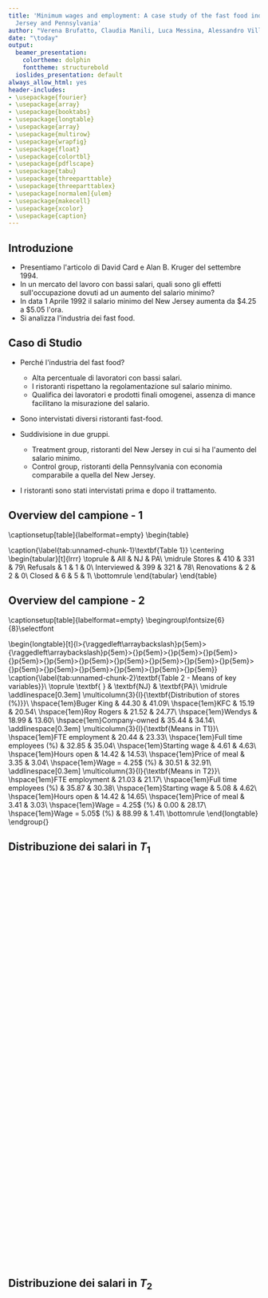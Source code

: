```yaml
---
title: 'Minimum wages and employment: A case study of the fast food industry in New
  Jersey and Pennsylvania'
author: "Verena Brufatto, Claudia Manili, Luca Messina, Alessandro Villa"
date: "\today"
output:
  beamer_presentation:
    colortheme: dolphin
    fonttheme: structurebold
  ioslides_presentation: default
always_allow_html: yes
header-includes:
- \usepackage{fourier}
- \usepackage{array}
- \usepackage{booktabs}
- \usepackage{longtable}
- \usepackage{array}
- \usepackage{multirow}
- \usepackage{wrapfig}
- \usepackage{float}
- \usepackage{colortbl}
- \usepackage{pdflscape}
- \usepackage{tabu}
- \usepackage{threeparttable}
- \usepackage{threeparttablex}
- \usepackage[normalem]{ulem}
- \usepackage{makecell}
- \usepackage{xcolor}
- \usepackage{caption}
---
```





## Introduzione

- Presentiamo l'articolo di David Card e Alan B. Kruger del settembre 1994.
- In un mercato del lavoro con bassi salari, quali sono gli effetti sull'occupazione dovuti ad un aumento del salario minimo?
- In data 1 Aprile 1992 il salario minimo del New Jersey aumenta da \$4.25 a \$5.05 l'ora.
- Si analizza l'industria dei fast food.


## Caso di Studio

- Perché l'industria del fast food?
    - Alta percentuale di lavoratori con bassi salari.
    - I ristoranti rispettano la regolamentazione sul salario minimo.
    - Qualifica dei lavoratori e prodotti finali omogenei, assenza di mance facilitano la misurazione del salario.
    
- Sono intervistati diversi ristoranti fast-food.
- Suddivisione in due gruppi.
    - Treatment group, ristoranti del New Jersey in cui si ha l'aumento del salario minimo.
    - Control group, ristoranti della Pennsylvania con economia comparabile a quella del New Jersey.

- I ristoranti sono stati intervistati prima e dopo il trattamento.


## Overview del campione - 1

\captionsetup[table]{labelformat=empty}
\begin{table}

\caption{\label{tab:unnamed-chunk-1}\textbf{Table 1}}
\centering
\begin{tabular}[t]{lrrr}
\toprule
  & All & NJ & PA\\
\midrule
Stores & 410 & 331 & 79\\
Refusals & 1 & 1 & 0\\
Interviewed & 399 & 321 & 78\\
Renovations & 2 & 2 & 0\\
Closed & 6 & 5 & 1\\
\bottomrule
\end{tabular}
\end{table}


## Overview del campione - 2

\captionsetup[table]{labelformat=empty}
\begingroup\fontsize{6}{8}\selectfont

\begin{longtable}[t]{l>{\raggedleft\arraybackslash}p{5em}>{\raggedleft\arraybackslash}p{5em}>{}p{5em}>{}p{5em}>{}p{5em}>{}p{5em}>{}p{5em}>{}p{5em}>{}p{5em}>{}p{5em}>{}p{5em}>{}p{5em}>{}p{5em}>{}p{5em}>{}p{5em}>{}p{5em}>{}p{5em}>{}p{5em}}
\caption{\label{tab:unnamed-chunk-2}\textbf{Table 2 - Means of key variables}}\\
\toprule
\textbf{ } & \textbf{NJ} & \textbf{PA}\\
\midrule
\addlinespace[0.3em]
\multicolumn{3}{l}{\textbf{Distribution of stores (\%)}}\\
\hspace{1em}Buger King & 44.30 & 41.09\\
\hspace{1em}KFC & 15.19 & 20.54\\
\hspace{1em}Roy Rogers & 21.52 & 24.77\\
\hspace{1em}Wendys & 18.99 & 13.60\\
\hspace{1em}Company-owned & 35.44 & 34.14\\
\addlinespace[0.3em]
\multicolumn{3}{l}{\textbf{Means in T1}}\\
\hspace{1em}FTE employment & 20.44 & 23.33\\
\hspace{1em}Full time employees (\%) & 32.85 & 35.04\\
\hspace{1em}Starting wage & 4.61 & 4.63\\
\hspace{1em}Hours open & 14.42 & 14.53\\
\hspace{1em}Price of meal & 3.35 & 3.04\\
\hspace{1em}Wage = 4.25\$ (\%) & 30.51 & 32.91\\
\addlinespace[0.3em]
\multicolumn{3}{l}{\textbf{Means in T2}}\\
\hspace{1em}FTE employment & 21.03 & 21.17\\
\hspace{1em}Full time employees (\%) & 35.87 & 30.38\\
\hspace{1em}Starting wage & 5.08 & 4.62\\
\hspace{1em}Hours open & 14.42 & 14.65\\
\hspace{1em}Price of meal & 3.41 & 3.03\\
\hspace{1em}Wage = 4.25\$ (\%) & 0.00 & 28.17\\
\hspace{1em}Wage = 5.05\$ (\%) & 88.99 & 1.41\\
\bottomrule
\end{longtable}
\endgroup{}



## Distribuzione dei salari in $T_1$

<!--html_preserve--><div id="htmlwidget-c59279f9c407cd36a22b" style="width:800px;height:800px;" class="plotly html-widget"></div>
<script type="application/json" data-for="htmlwidget-c59279f9c407cd36a22b">{"x":{"visdat":{"470050ce782d":["function () ","plotlyVisDat"]},"cur_data":"470050ce782d","attrs":{"470050ce782d":{"alpha":0.6,"alpha_stroke":1,"sizes":[10,100],"spans":[1,20],"x":[null,null,null,null,null,null,null,null,null,null,null,null,null,null,null,null,null,5,5.11999988555908,5.55999994277954,5,5,5.25,5,5.5,5,5,5,5,5,5.5,5,5,5,5,5,5.25,5.5,5.5,5.36999988555908,5.05000019073486,5,5.11999988555908,5.25,5,5.11999988555908,5,5,5,5,5,5,5,5.61999988555908,5,5,5,5,5.09999990463257,5,5.25,5.5,5,5,5,5.05000019073486,5.5,5,5.30000019073486,5,5,5,5,5.25,5.15000009536743,5.42000007629395,5,5,5.05999994277954,5.05000019073486,5,5,5,5.25,5,5,5.05000019073486,5,5.75,5,4.5,4.75,4.25,4.75,4.5,4.80000019073486,4.36999988555908,4.25,4.25,4.36999988555908,4.5,4.59999990463257,4.5,4.36999988555908,4.25,4.25,4.44999980926514,4.34999990463257,4.5,4.75,4.5,4.5,4.5,4.94999980926514,4.5,4.25,4.25,4.5,4.80000019073486,4.25,4.5,4.25,4.25,4.5,4.75,4.25,4.25,4.25,4.5,4.25,4.5,4.25,4.5,4.25,4.25,4.25,4.25,4.25,4.25,4.25,4.25,4.75,4.75,4.40000009536743,4.61999988555908,4.25,4.25,4.25,4.25,4.25,4.75,4.75,4.25,4.25,4.75,4.5,4.25,4.25,4.5,4.5,4.5,4.75,4.61999988555908,4.25,4.25,4.5,4.75,4.25,4.80000019073486,4.5,4.67000007629395,4.86999988555908,4.5,4.5,4.75,4.75,4.25,4.25,4.75,4.84999990463257,4.75,4.61999988555908,4.25,4.25,4.5,4.5,4.61999988555908,4.5,4.75,4.75,4.86999988555908,4.5,4.25,4.25,4.34999990463257,4.25,4.5,4.25,4.25,4.25,4.75,4.61999988555908,4.25,4.5,4.5,4.5,4.55000019073486,4.61999988555908,4.5,4.25,4.25,4.34999990463257,4.25,4.25,4.59999990463257,4.25,4.75,4.75,4.25,4.5,4.5,4.25,4.75,4.65000009536743,4.25,4.25,4.75,4.25,4.5,4.25,4.5,4.75,4.36999988555908,4.5,4.86999988555908,4.25,4.25,4.25,4.25,4.25,4.25,4.25,4.44999980926514,4.61999988555908,4.25,4.25,4.25,4.25,4.5,4.75,4.75,4.5,4.75,4.25,4.75,4.55000019073486,4.80000019073486,4.75,4.25,4.34999990463257,4.5,4.3899998664856,4.25,4.25,4.25,4.5,4.61999988555908,4.61999988555908,4.25,4.75,4.61999988555908,4.75,4.5,4.25,4.5,4.86999988555908,4.25,4.25,4.61999988555908,4.75,4.25,4.25,4.75,4.25,4.75,4.36999988555908,4.86999988555908,4.25,4.25,4.25,4.25,4.25,4.25,4.5,4.25,4.34999990463257,4.84999990463257,4.5,4.25,4.61999988555908,4.5,4.5,4.65000009536743,4.25,4.25,4.25,4.61999988555908,4.86999988555908,4.25,4.75,4.86999988555908,4.5,4.25,4.75,4.32000017166138,4.25,4.5,4.5,4.25,4.25,4.25,4.25,4.25,4.25,4.61999988555908,4.75,4.94999980926514,4.75,4.25,4.75,4.61999988555908],"type":"histogram","xbins":{"start":4.2,"end":5.6,"size":0.1},"histnorm":"percent","name":"Wage Before (New Jersey)","inherit":true},"470050ce782d.1":{"alpha":0.6,"alpha_stroke":1,"sizes":[10,100],"spans":[1,20],"x":[null,null,null,5,5.5,5,5,5,5.25,5,5,5,5,5.5,5,5.25,5,5,5,5,5,5,5,5,5,5,5,4.25,4.25,4.25,4.25,4.5,4.25,4.5,4.25,4.5,4.25,4.67000007629395,4.75,4.25,4.25,4.75,4.25,4.5,4.25,4.25,4.25,4.25,4.25,4.25,4.25,4.25,4.5,4.75,4.86999988555908,4.75,4.5,4.25,4.75,4.25,4.25,4.75,4.5,4.25,4.25,4.5,4.5,4.5,4.5,4.5,4.75,4.25,4.75,4.25,4.75,4.5,4.75,4.25,4.34999990463257],"type":"histogram","xbins":{"start":4.2,"end":5.6,"size":0.1},"histnorm":"percent","name":"Wage Before (Pennsylvania)","inherit":true}},"layout":{"width":800,"height":800,"margin":{"b":100,"l":80,"t":80,"r":80,"pad":0,"autoexpand":true},"barmode":"group","title":"February 1992","xaxis":{"domain":[0,1],"automargin":true,"tickvals":[4.25,4.35,4.45,4.55,4.65,4.75,4.85,4.95,5.05,5.15,5.25,5.35,5.45,5.55],"title":"Wage in $ per hour"},"yaxis":{"domain":[0,1],"automargin":true,"range":[0,50]},"hovermode":"closest","showlegend":true},"source":"A","config":{"showSendToCloud":false},"data":[{"x":[5,5.11999988555908,5.55999994277954,5,5,5.25,5,5.5,5,5,5,5,5,5.5,5,5,5,5,5,5.25,5.5,5.5,5.36999988555908,5.05000019073486,5,5.11999988555908,5.25,5,5.11999988555908,5,5,5,5,5,5,5,5.61999988555908,5,5,5,5,5.09999990463257,5,5.25,5.5,5,5,5,5.05000019073486,5.5,5,5.30000019073486,5,5,5,5,5.25,5.15000009536743,5.42000007629395,5,5,5.05999994277954,5.05000019073486,5,5,5,5.25,5,5,5.05000019073486,5,5.75,5,4.5,4.75,4.25,4.75,4.5,4.80000019073486,4.36999988555908,4.25,4.25,4.36999988555908,4.5,4.59999990463257,4.5,4.36999988555908,4.25,4.25,4.44999980926514,4.34999990463257,4.5,4.75,4.5,4.5,4.5,4.94999980926514,4.5,4.25,4.25,4.5,4.80000019073486,4.25,4.5,4.25,4.25,4.5,4.75,4.25,4.25,4.25,4.5,4.25,4.5,4.25,4.5,4.25,4.25,4.25,4.25,4.25,4.25,4.25,4.25,4.75,4.75,4.40000009536743,4.61999988555908,4.25,4.25,4.25,4.25,4.25,4.75,4.75,4.25,4.25,4.75,4.5,4.25,4.25,4.5,4.5,4.5,4.75,4.61999988555908,4.25,4.25,4.5,4.75,4.25,4.80000019073486,4.5,4.67000007629395,4.86999988555908,4.5,4.5,4.75,4.75,4.25,4.25,4.75,4.84999990463257,4.75,4.61999988555908,4.25,4.25,4.5,4.5,4.61999988555908,4.5,4.75,4.75,4.86999988555908,4.5,4.25,4.25,4.34999990463257,4.25,4.5,4.25,4.25,4.25,4.75,4.61999988555908,4.25,4.5,4.5,4.5,4.55000019073486,4.61999988555908,4.5,4.25,4.25,4.34999990463257,4.25,4.25,4.59999990463257,4.25,4.75,4.75,4.25,4.5,4.5,4.25,4.75,4.65000009536743,4.25,4.25,4.75,4.25,4.5,4.25,4.5,4.75,4.36999988555908,4.5,4.86999988555908,4.25,4.25,4.25,4.25,4.25,4.25,4.25,4.44999980926514,4.61999988555908,4.25,4.25,4.25,4.25,4.5,4.75,4.75,4.5,4.75,4.25,4.75,4.55000019073486,4.80000019073486,4.75,4.25,4.34999990463257,4.5,4.3899998664856,4.25,4.25,4.25,4.5,4.61999988555908,4.61999988555908,4.25,4.75,4.61999988555908,4.75,4.5,4.25,4.5,4.86999988555908,4.25,4.25,4.61999988555908,4.75,4.25,4.25,4.75,4.25,4.75,4.36999988555908,4.86999988555908,4.25,4.25,4.25,4.25,4.25,4.25,4.5,4.25,4.34999990463257,4.84999990463257,4.5,4.25,4.61999988555908,4.5,4.5,4.65000009536743,4.25,4.25,4.25,4.61999988555908,4.86999988555908,4.25,4.75,4.86999988555908,4.5,4.25,4.75,4.32000017166138,4.25,4.5,4.5,4.25,4.25,4.25,4.25,4.25,4.25,4.61999988555908,4.75,4.94999980926514,4.75,4.25,4.75,4.61999988555908],"type":"histogram","xbins":{"start":4.2,"end":5.6,"size":0.1},"histnorm":"percent","name":"Wage Before (New Jersey)","marker":{"color":"rgba(31,119,180,0.6)","line":{"color":"rgba(31,119,180,1)"}},"error_y":{"color":"rgba(31,119,180,0.6)"},"error_x":{"color":"rgba(31,119,180,0.6)"},"xaxis":"x","yaxis":"y","frame":null},{"x":[5,5.5,5,5,5,5.25,5,5,5,5,5.5,5,5.25,5,5,5,5,5,5,5,5,5,5,5,4.25,4.25,4.25,4.25,4.5,4.25,4.5,4.25,4.5,4.25,4.67000007629395,4.75,4.25,4.25,4.75,4.25,4.5,4.25,4.25,4.25,4.25,4.25,4.25,4.25,4.25,4.5,4.75,4.86999988555908,4.75,4.5,4.25,4.75,4.25,4.25,4.75,4.5,4.25,4.25,4.5,4.5,4.5,4.5,4.5,4.75,4.25,4.75,4.25,4.75,4.5,4.75,4.25,4.34999990463257],"type":"histogram","xbins":{"start":4.2,"end":5.6,"size":0.1},"histnorm":"percent","name":"Wage Before (Pennsylvania)","marker":{"color":"rgba(255,127,14,0.6)","line":{"color":"rgba(255,127,14,1)"}},"error_y":{"color":"rgba(255,127,14,0.6)"},"error_x":{"color":"rgba(255,127,14,0.6)"},"xaxis":"x","yaxis":"y","frame":null}],"highlight":{"on":"plotly_click","persistent":false,"dynamic":false,"selectize":false,"opacityDim":0.2,"selected":{"opacity":1},"debounce":0},"shinyEvents":["plotly_hover","plotly_click","plotly_selected","plotly_relayout","plotly_brushed","plotly_brushing","plotly_clickannotation","plotly_doubleclick","plotly_deselect","plotly_afterplot","plotly_sunburstclick"],"base_url":"https://plot.ly"},"evals":[],"jsHooks":[]}</script><!--/html_preserve-->


## Distribuzione dei salari in $T_2$

<!--html_preserve--><div id="htmlwidget-a5853853dc1da4ffe424" style="width:800px;height:800px;" class="plotly html-widget"></div>
<script type="application/json" data-for="htmlwidget-a5853853dc1da4ffe424">{"x":{"visdat":{"47005415139f":["function () ","plotlyVisDat"]},"cur_data":"47005415139f","attrs":{"47005415139f":{"alpha":0.6,"alpha_stroke":1,"sizes":[10,100],"spans":[1,20],"x":[5.05000019073486,5.05000019073486,5.05000019073486,5.05000019073486,5.05000019073486,5.05000019073486,5.05000019073486,5.05000019073486,5.05000019073486,5.25,null,5.05000019073486,5.05000019073486,5.05000019073486,5.05000019073486,5.05000019073486,5.05000019073486,5.05000019073486,5.05000019073486,5.05000019073486,5.05000019073486,5.05000019073486,5.05000019073486,5.05000019073486,5.05000019073486,5.05000019073486,5.05000019073486,5.05000019073486,5.05000019073486,5.05000019073486,5.05000019073486,5.5,5.05000019073486,5.05000019073486,5.05000019073486,5.05000019073486,5.05000019073486,5.05000019073486,5.5,null,5.05000019073486,5.28000020980835,5.25,5.05000019073486,null,5.05000019073486,5.5,5.05000019073486,5.05000019073486,5.05000019073486,5.05000019073486,5.05000019073486,5.05000019073486,5.05000019073486,5.05000019073486,5.05000019073486,5.05000019073486,5.05000019073486,5.05000019073486,5.05000019073486,5.05000019073486,5.05000019073486,5.05000019073486,5.05000019073486,5.05000019073486,5.25,5.05000019073486,5.05000019073486,5.05000019073486,5.05000019073486,5.05000019073486,5.05000019073486,5.05000019073486,5.05000019073486,5.05000019073486,5.67000007629395,5.05000019073486,5.05000019073486,5.05000019073486,5.05000019073486,5.25,5.25,5.05000019073486,5.5,5.05000019073486,5.05000019073486,5.05000019073486,5.5,5.5,5.05000019073486,5.05000019073486,5.25,5.05000019073486,5.05000019073486,5.15000009536743,5.05000019073486,5.05000019073486,5.05000019073486,5.05000019073486,5.05000019073486,5,5.05000019073486,5.05000019073486,5.05000019073486,5.05000019073486,5.05000019073486,5.05000019073486,5.05000019073486,5.05000019073486,5.05000019073486,null,5.05000019073486,5.05000019073486,5.05000019073486,5.05000019073486,5.05000019073486,5.05000019073486,5.05000019073486,5.05000019073486,5.05000019073486,5.05000019073486,5.05000019073486,5.05000019073486,5.05000019073486,5.05000019073486,5.05000019073486,5.05000019073486,5.05000019073486,5.05000019073486,5.05000019073486,5.05000019073486,5.05000019073486,5.05000019073486,5.05000019073486,5.05000019073486,5.05000019073486,5.05000019073486,5.05000019073486,5.05000019073486,5.05000019073486,5.05000019073486,5.05000019073486,5.05000019073486,5.05000019073486,5.05000019073486,5.05000019073486,5.05000019073486,5.05000019073486,5.05000019073486,5.05000019073486,5.25,5.05000019073486,5.05000019073486,5.05000019073486,5.05000019073486,5.05000019073486,5.05000019073486,5.05000019073486,5.05000019073486,5.05000019073486,5.5,5.05000019073486,5.05000019073486,null,5.05000019073486,5.67000007629395,5.05000019073486,5.05000019073486,5.05000019073486,5.05000019073486,5.75,5.05000019073486,5.05000019073486,5.25,5.05000019073486,5.05000019073486,5.25,5.05000019073486,5.05000019073486,5.05000019073486,5.05000019073486,5.05000019073486,5.05000019073486,5.05000019073486,5.05000019073486,5.05000019073486,5.05000019073486,5.05000019073486,5.05000019073486,5.05000019073486,5.25,5.05000019073486,5.05000019073486,5.05000019073486,5.05000019073486,5.05000019073486,5.05000019073486,5.05000019073486,5.05000019073486,5.05000019073486,5.19999980926514,5.05000019073486,5.05000019073486,5.05000019073486,5.05000019073486,5.05000019073486,5.05000019073486,5.05000019073486,5.05000019073486,5.05000019073486,5.05000019073486,5.05000019073486,5.05000019073486,5.05000019073486,5.05000019073486,5.05000019073486,5.05000019073486,5.05000019073486,5.30000019073486,5.05000019073486,5.5,5.05000019073486,5.05000019073486,5.05000019073486,5.05000019073486,5.05000019073486,5.05000019073486,5.05000019073486,5.05000019073486,5.05000019073486,5.05000019073486,5.05000019073486,5.05000019073486,5.05000019073486,5.05000019073486,null,5.05000019073486,5.05000019073486,5.05000019073486,5.05000019073486,null,5.05000019073486,5.05000019073486,5.05000019073486,5.05000019073486,5.05000019073486,5.05000019073486,null,5.05000019073486,5.05000019073486,5.05000019073486,5.05000019073486,5.05000019073486,5.05000019073486,5.05000019073486,5.09999990463257,5.05000019073486,5.05000019073486,5.05000019073486,5.05000019073486,5.05000019073486,5.05000019073486,5.19999980926514,5.05000019073486,5.05000019073486,5.05000019073486,5.25,5.05000019073486,5.05000019073486,5.05000019073486,5.05000019073486,5.05000019073486,5.05000019073486,5.05000019073486,5.05000019073486,5.05000019073486,5.05000019073486,5.05000019073486,5.05000019073486,5.05000019073486,null,null,5.05000019073486,5.05000019073486,null,5.05000019073486,null,5.05000019073486,5.05000019073486,5.05000019073486,5.05000019073486,5.19999980926514,5.05000019073486,5.05000019073486,5.05000019073486,null,5.05000019073486,5.05000019073486,5.05000019073486,5.05000019073486,5.05000019073486,5.05000019073486,5.05000019073486,5.05000019073486,5.05000019073486,5.05000019073486,5.25,5.40000009536743,5.05000019073486,5.05000019073486,5.05000019073486,5.05000019073486,5.05000019073486,5.05000019073486,5.05000019073486,5.05000019073486,5.05000019073486,5.05000019073486,5.05000019073486,5.05000019073486,5.05000019073486,5.05000019073486,5.05000019073486,5.05000019073486,5.05000019073486,5.05000019073486,5.25,5.25,5.05000019073486,5.05000019073486,5.1399998664856],"type":"histogram","xbins":{"start":4.2,"end":5.6,"size":0.1},"histnorm":"percent","name":"Wage After (New Jersey)","inherit":true},"47005415139f.1":{"alpha":0.6,"alpha_stroke":1,"sizes":[10,100],"spans":[1,20],"x":[4.30000019073486,4.44999980926514,5,5.25,4.75,null,4.75,5,5,5,4.75,5,4.5,4.75,4.5,5,4.75,4.75,4.75,4.25,5,4.90000009536743,5,4.75,5,4.25,4.75,4.25,null,4.25,4.25,4.25,4.25,4.25,4.38000011444092,4.75,4.25,4.5,4.5,4.25,4.25,4.25,4.25,5.05000019073486,null,4.25,4.25,4.25,null,4.25,4.34999990463257,4.5,5,4.5,5,4.75,5,4.34999990463257,null,4.25,4.90000009536743,4.5,4.5,4.75,6.25,4.34999990463257,4.5,null,4.5,null,5,4.75,4.5,null,4.75,4.25,4.90999984741211,4.40000009536743,4.25],"type":"histogram","xbins":{"start":4.2,"end":5.6,"size":0.1},"histnorm":"percent","name":"Wage After (Pennsylvania)","inherit":true}},"layout":{"width":800,"height":800,"margin":{"b":100,"l":80,"t":80,"r":80,"pad":0,"autoexpand":true},"barmode":"group","title":"November 1992","xaxis":{"domain":[0,1],"automargin":true,"tickvals":[4.25,4.35,4.45,4.55,4.65,4.75,4.85,4.95,5.05,5.15,5.25,5.35,5.45,5.55],"title":"Wage in $ per hour"},"yaxis":{"domain":[0,1],"automargin":true,"range":[0,100]},"hovermode":"closest","showlegend":true},"source":"A","config":{"showSendToCloud":false},"data":[{"x":[5.05000019073486,5.05000019073486,5.05000019073486,5.05000019073486,5.05000019073486,5.05000019073486,5.05000019073486,5.05000019073486,5.05000019073486,5.25,5.05000019073486,5.05000019073486,5.05000019073486,5.05000019073486,5.05000019073486,5.05000019073486,5.05000019073486,5.05000019073486,5.05000019073486,5.05000019073486,5.05000019073486,5.05000019073486,5.05000019073486,5.05000019073486,5.05000019073486,5.05000019073486,5.05000019073486,5.05000019073486,5.05000019073486,5.05000019073486,5.5,5.05000019073486,5.05000019073486,5.05000019073486,5.05000019073486,5.05000019073486,5.05000019073486,5.5,5.05000019073486,5.28000020980835,5.25,5.05000019073486,5.05000019073486,5.5,5.05000019073486,5.05000019073486,5.05000019073486,5.05000019073486,5.05000019073486,5.05000019073486,5.05000019073486,5.05000019073486,5.05000019073486,5.05000019073486,5.05000019073486,5.05000019073486,5.05000019073486,5.05000019073486,5.05000019073486,5.05000019073486,5.05000019073486,5.05000019073486,5.25,5.05000019073486,5.05000019073486,5.05000019073486,5.05000019073486,5.05000019073486,5.05000019073486,5.05000019073486,5.05000019073486,5.05000019073486,5.67000007629395,5.05000019073486,5.05000019073486,5.05000019073486,5.05000019073486,5.25,5.25,5.05000019073486,5.5,5.05000019073486,5.05000019073486,5.05000019073486,5.5,5.5,5.05000019073486,5.05000019073486,5.25,5.05000019073486,5.05000019073486,5.15000009536743,5.05000019073486,5.05000019073486,5.05000019073486,5.05000019073486,5.05000019073486,5,5.05000019073486,5.05000019073486,5.05000019073486,5.05000019073486,5.05000019073486,5.05000019073486,5.05000019073486,5.05000019073486,5.05000019073486,5.05000019073486,5.05000019073486,5.05000019073486,5.05000019073486,5.05000019073486,5.05000019073486,5.05000019073486,5.05000019073486,5.05000019073486,5.05000019073486,5.05000019073486,5.05000019073486,5.05000019073486,5.05000019073486,5.05000019073486,5.05000019073486,5.05000019073486,5.05000019073486,5.05000019073486,5.05000019073486,5.05000019073486,5.05000019073486,5.05000019073486,5.05000019073486,5.05000019073486,5.05000019073486,5.05000019073486,5.05000019073486,5.05000019073486,5.05000019073486,5.05000019073486,5.05000019073486,5.05000019073486,5.05000019073486,5.05000019073486,5.05000019073486,5.05000019073486,5.05000019073486,5.05000019073486,5.25,5.05000019073486,5.05000019073486,5.05000019073486,5.05000019073486,5.05000019073486,5.05000019073486,5.05000019073486,5.05000019073486,5.05000019073486,5.5,5.05000019073486,5.05000019073486,5.05000019073486,5.67000007629395,5.05000019073486,5.05000019073486,5.05000019073486,5.05000019073486,5.75,5.05000019073486,5.05000019073486,5.25,5.05000019073486,5.05000019073486,5.25,5.05000019073486,5.05000019073486,5.05000019073486,5.05000019073486,5.05000019073486,5.05000019073486,5.05000019073486,5.05000019073486,5.05000019073486,5.05000019073486,5.05000019073486,5.05000019073486,5.05000019073486,5.25,5.05000019073486,5.05000019073486,5.05000019073486,5.05000019073486,5.05000019073486,5.05000019073486,5.05000019073486,5.05000019073486,5.05000019073486,5.19999980926514,5.05000019073486,5.05000019073486,5.05000019073486,5.05000019073486,5.05000019073486,5.05000019073486,5.05000019073486,5.05000019073486,5.05000019073486,5.05000019073486,5.05000019073486,5.05000019073486,5.05000019073486,5.05000019073486,5.05000019073486,5.05000019073486,5.05000019073486,5.30000019073486,5.05000019073486,5.5,5.05000019073486,5.05000019073486,5.05000019073486,5.05000019073486,5.05000019073486,5.05000019073486,5.05000019073486,5.05000019073486,5.05000019073486,5.05000019073486,5.05000019073486,5.05000019073486,5.05000019073486,5.05000019073486,5.05000019073486,5.05000019073486,5.05000019073486,5.05000019073486,5.05000019073486,5.05000019073486,5.05000019073486,5.05000019073486,5.05000019073486,5.05000019073486,5.05000019073486,5.05000019073486,5.05000019073486,5.05000019073486,5.05000019073486,5.05000019073486,5.05000019073486,5.09999990463257,5.05000019073486,5.05000019073486,5.05000019073486,5.05000019073486,5.05000019073486,5.05000019073486,5.19999980926514,5.05000019073486,5.05000019073486,5.05000019073486,5.25,5.05000019073486,5.05000019073486,5.05000019073486,5.05000019073486,5.05000019073486,5.05000019073486,5.05000019073486,5.05000019073486,5.05000019073486,5.05000019073486,5.05000019073486,5.05000019073486,5.05000019073486,5.05000019073486,5.05000019073486,5.05000019073486,5.05000019073486,5.05000019073486,5.05000019073486,5.05000019073486,5.19999980926514,5.05000019073486,5.05000019073486,5.05000019073486,5.05000019073486,5.05000019073486,5.05000019073486,5.05000019073486,5.05000019073486,5.05000019073486,5.05000019073486,5.05000019073486,5.05000019073486,5.05000019073486,5.25,5.40000009536743,5.05000019073486,5.05000019073486,5.05000019073486,5.05000019073486,5.05000019073486,5.05000019073486,5.05000019073486,5.05000019073486,5.05000019073486,5.05000019073486,5.05000019073486,5.05000019073486,5.05000019073486,5.05000019073486,5.05000019073486,5.05000019073486,5.05000019073486,5.05000019073486,5.25,5.25,5.05000019073486,5.05000019073486,5.1399998664856],"type":"histogram","xbins":{"start":4.2,"end":5.6,"size":0.1},"histnorm":"percent","name":"Wage After (New Jersey)","marker":{"color":"rgba(31,119,180,0.6)","line":{"color":"rgba(31,119,180,1)"}},"error_y":{"color":"rgba(31,119,180,0.6)"},"error_x":{"color":"rgba(31,119,180,0.6)"},"xaxis":"x","yaxis":"y","frame":null},{"x":[4.30000019073486,4.44999980926514,5,5.25,4.75,4.75,5,5,5,4.75,5,4.5,4.75,4.5,5,4.75,4.75,4.75,4.25,5,4.90000009536743,5,4.75,5,4.25,4.75,4.25,4.25,4.25,4.25,4.25,4.25,4.38000011444092,4.75,4.25,4.5,4.5,4.25,4.25,4.25,4.25,5.05000019073486,4.25,4.25,4.25,4.25,4.34999990463257,4.5,5,4.5,5,4.75,5,4.34999990463257,4.25,4.90000009536743,4.5,4.5,4.75,6.25,4.34999990463257,4.5,4.5,5,4.75,4.5,4.75,4.25,4.90999984741211,4.40000009536743,4.25],"type":"histogram","xbins":{"start":4.2,"end":5.6,"size":0.1},"histnorm":"percent","name":"Wage After (Pennsylvania)","marker":{"color":"rgba(255,127,14,0.6)","line":{"color":"rgba(255,127,14,1)"}},"error_y":{"color":"rgba(255,127,14,0.6)"},"error_x":{"color":"rgba(255,127,14,0.6)"},"xaxis":"x","yaxis":"y","frame":null}],"highlight":{"on":"plotly_click","persistent":false,"dynamic":false,"selectize":false,"opacityDim":0.2,"selected":{"opacity":1},"debounce":0},"shinyEvents":["plotly_hover","plotly_click","plotly_selected","plotly_relayout","plotly_brushed","plotly_brushing","plotly_clickannotation","plotly_doubleclick","plotly_deselect","plotly_afterplot","plotly_sunburstclick"],"base_url":"https://plot.ly"},"evals":[],"jsHooks":[]}</script><!--/html_preserve-->


<!--html_preserve--><div id="htmlwidget-535f6bc813fdc3e0ebc2" style="width:800px;height:800px;" class="plotly html-widget"></div>
<script type="application/json" data-for="htmlwidget-535f6bc813fdc3e0ebc2">{"x":{"visdat":{"47004480887":["function () ","plotlyVisDat"]},"cur_data":"47004480887","attrs":{"47004480887":{"alpha":0.6,"alpha_stroke":1,"sizes":[10,100],"spans":[1,20],"x":[5.05000019073486,5.05000019073486,5.05000019073486,5.05000019073486,5.05000019073486,5.05000019073486,5.05000019073486,5.05000019073486,5.05000019073486,5.25,null,5.05000019073486,5.05000019073486,5.05000019073486,5.05000019073486,5.05000019073486,5.05000019073486,5.05000019073486,5.05000019073486,5.05000019073486,5.05000019073486,5.05000019073486,5.05000019073486,5.05000019073486,5.05000019073486,5.05000019073486,5.05000019073486,5.05000019073486,5.05000019073486,5.05000019073486,5.05000019073486,5.5,5.05000019073486,5.05000019073486,5.05000019073486,5.05000019073486,5.05000019073486,5.05000019073486,5.5,null,5.05000019073486,5.28000020980835,5.25,5.05000019073486,null,5.05000019073486,5.5,5.05000019073486,5.05000019073486,5.05000019073486,5.05000019073486,5.05000019073486,5.05000019073486,5.05000019073486,5.05000019073486,5.05000019073486,5.05000019073486,5.05000019073486,5.05000019073486,5.05000019073486,5.05000019073486,5.05000019073486,5.05000019073486,5.05000019073486,5.05000019073486,5.25,5.05000019073486,5.05000019073486,5.05000019073486,5.05000019073486,5.05000019073486,5.05000019073486,5.05000019073486,5.05000019073486,5.05000019073486,5.67000007629395,5.05000019073486,5.05000019073486,5.05000019073486,5.05000019073486,5.25,5.25,5.05000019073486,5.5,5.05000019073486,5.05000019073486,5.05000019073486,5.5,5.5,5.05000019073486,5.05000019073486,5.25,5.05000019073486,5.05000019073486,5.15000009536743,5.05000019073486,5.05000019073486,5.05000019073486,5.05000019073486,5.05000019073486,5,5.05000019073486,5.05000019073486,5.05000019073486,5.05000019073486,5.05000019073486,5.05000019073486,5.05000019073486,5.05000019073486,5.05000019073486,null,5.05000019073486,5.05000019073486,5.05000019073486,5.05000019073486,5.05000019073486,5.05000019073486,5.05000019073486,5.05000019073486,5.05000019073486,5.05000019073486,5.05000019073486,5.05000019073486,5.05000019073486,5.05000019073486,5.05000019073486,5.05000019073486,5.05000019073486,5.05000019073486,5.05000019073486,5.05000019073486,5.05000019073486,5.05000019073486,5.05000019073486,5.05000019073486,5.05000019073486,5.05000019073486,5.05000019073486,5.05000019073486,5.05000019073486,5.05000019073486,5.05000019073486,5.05000019073486,5.05000019073486,5.05000019073486,5.05000019073486,5.05000019073486,5.05000019073486,5.05000019073486,5.05000019073486,5.25,5.05000019073486,5.05000019073486,5.05000019073486,5.05000019073486,5.05000019073486,5.05000019073486,5.05000019073486,5.05000019073486,5.05000019073486,5.5,5.05000019073486,5.05000019073486,null,5.05000019073486,5.67000007629395,5.05000019073486,5.05000019073486,5.05000019073486,5.05000019073486,5.75,5.05000019073486,5.05000019073486,5.25,5.05000019073486,5.05000019073486,5.25,5.05000019073486,5.05000019073486,5.05000019073486,5.05000019073486,5.05000019073486,5.05000019073486,5.05000019073486,5.05000019073486,5.05000019073486,5.05000019073486,5.05000019073486,5.05000019073486,5.05000019073486,5.25,5.05000019073486,5.05000019073486,5.05000019073486,5.05000019073486,5.05000019073486,5.05000019073486,5.05000019073486,5.05000019073486,5.05000019073486,5.19999980926514,5.05000019073486,5.05000019073486,5.05000019073486,5.05000019073486,5.05000019073486,5.05000019073486,5.05000019073486,5.05000019073486,5.05000019073486,5.05000019073486,5.05000019073486,5.05000019073486,5.05000019073486,5.05000019073486,5.05000019073486,5.05000019073486,5.05000019073486,5.30000019073486,5.05000019073486,5.5,5.05000019073486,5.05000019073486,5.05000019073486,5.05000019073486,5.05000019073486,5.05000019073486,5.05000019073486,5.05000019073486,5.05000019073486,5.05000019073486,5.05000019073486,5.05000019073486,5.05000019073486,5.05000019073486,null,5.05000019073486,5.05000019073486,5.05000019073486,5.05000019073486,null,5.05000019073486,5.05000019073486,5.05000019073486,5.05000019073486,5.05000019073486,5.05000019073486,null,5.05000019073486,5.05000019073486,5.05000019073486,5.05000019073486,5.05000019073486,5.05000019073486,5.05000019073486,5.09999990463257,5.05000019073486,5.05000019073486,5.05000019073486,5.05000019073486,5.05000019073486,5.05000019073486,5.19999980926514,5.05000019073486,5.05000019073486,5.05000019073486,5.25,5.05000019073486,5.05000019073486,5.05000019073486,5.05000019073486,5.05000019073486,5.05000019073486,5.05000019073486,5.05000019073486,5.05000019073486,5.05000019073486,5.05000019073486,5.05000019073486,5.05000019073486,null,null,5.05000019073486,5.05000019073486,null,5.05000019073486,null,5.05000019073486,5.05000019073486,5.05000019073486,5.05000019073486,5.19999980926514,5.05000019073486,5.05000019073486,5.05000019073486,null,5.05000019073486,5.05000019073486,5.05000019073486,5.05000019073486,5.05000019073486,5.05000019073486,5.05000019073486,5.05000019073486,5.05000019073486,5.05000019073486,5.25,5.40000009536743,5.05000019073486,5.05000019073486,5.05000019073486,5.05000019073486,5.05000019073486,5.05000019073486,5.05000019073486,5.05000019073486,5.05000019073486,5.05000019073486,5.05000019073486,5.05000019073486,5.05000019073486,5.05000019073486,5.05000019073486,5.05000019073486,5.05000019073486,5.05000019073486,5.25,5.25,5.05000019073486,5.05000019073486,5.1399998664856],"type":"histogram","xbins":{"start":4.2,"end":5.6,"size":0.1},"histnorm":"percent","name":"Wage After (New Jersey)","inherit":true},"47004480887.1":{"alpha":0.6,"alpha_stroke":1,"sizes":[10,100],"spans":[1,20],"x":[4.30000019073486,4.44999980926514,5,5.25,4.75,null,4.75,5,5,5,4.75,5,4.5,4.75,4.5,5,4.75,4.75,4.75,4.25,5,4.90000009536743,5,4.75,5,4.25,4.75,4.25,null,4.25,4.25,4.25,4.25,4.25,4.38000011444092,4.75,4.25,4.5,4.5,4.25,4.25,4.25,4.25,5.05000019073486,null,4.25,4.25,4.25,null,4.25,4.34999990463257,4.5,5,4.5,5,4.75,5,4.34999990463257,null,4.25,4.90000009536743,4.5,4.5,4.75,6.25,4.34999990463257,4.5,null,4.5,null,5,4.75,4.5,null,4.75,4.25,4.90999984741211,4.40000009536743,4.25],"type":"histogram","xbins":{"start":4.2,"end":5.6,"size":0.1},"histnorm":"percent","name":"Wage After (Pennsylvania)","inherit":true}},"layout":{"width":800,"height":800,"margin":{"b":100,"l":80,"t":80,"r":80,"pad":0,"autoexpand":true},"barmode":"group","title":"November 1992","xaxis":{"domain":[0,1],"automargin":true,"tickvals":[4.25,4.35,4.45,4.55,4.65,4.75,4.85,4.95,5.05,5.15,5.25,5.35,5.45,5.55],"title":"Wage in $ per hour"},"yaxis":{"domain":[0,1],"automargin":true,"range":[0,100]},"hovermode":"closest","showlegend":true},"source":"A","config":{"showSendToCloud":false},"data":[{"x":[5.05000019073486,5.05000019073486,5.05000019073486,5.05000019073486,5.05000019073486,5.05000019073486,5.05000019073486,5.05000019073486,5.05000019073486,5.25,5.05000019073486,5.05000019073486,5.05000019073486,5.05000019073486,5.05000019073486,5.05000019073486,5.05000019073486,5.05000019073486,5.05000019073486,5.05000019073486,5.05000019073486,5.05000019073486,5.05000019073486,5.05000019073486,5.05000019073486,5.05000019073486,5.05000019073486,5.05000019073486,5.05000019073486,5.05000019073486,5.5,5.05000019073486,5.05000019073486,5.05000019073486,5.05000019073486,5.05000019073486,5.05000019073486,5.5,5.05000019073486,5.28000020980835,5.25,5.05000019073486,5.05000019073486,5.5,5.05000019073486,5.05000019073486,5.05000019073486,5.05000019073486,5.05000019073486,5.05000019073486,5.05000019073486,5.05000019073486,5.05000019073486,5.05000019073486,5.05000019073486,5.05000019073486,5.05000019073486,5.05000019073486,5.05000019073486,5.05000019073486,5.05000019073486,5.05000019073486,5.25,5.05000019073486,5.05000019073486,5.05000019073486,5.05000019073486,5.05000019073486,5.05000019073486,5.05000019073486,5.05000019073486,5.05000019073486,5.67000007629395,5.05000019073486,5.05000019073486,5.05000019073486,5.05000019073486,5.25,5.25,5.05000019073486,5.5,5.05000019073486,5.05000019073486,5.05000019073486,5.5,5.5,5.05000019073486,5.05000019073486,5.25,5.05000019073486,5.05000019073486,5.15000009536743,5.05000019073486,5.05000019073486,5.05000019073486,5.05000019073486,5.05000019073486,5,5.05000019073486,5.05000019073486,5.05000019073486,5.05000019073486,5.05000019073486,5.05000019073486,5.05000019073486,5.05000019073486,5.05000019073486,5.05000019073486,5.05000019073486,5.05000019073486,5.05000019073486,5.05000019073486,5.05000019073486,5.05000019073486,5.05000019073486,5.05000019073486,5.05000019073486,5.05000019073486,5.05000019073486,5.05000019073486,5.05000019073486,5.05000019073486,5.05000019073486,5.05000019073486,5.05000019073486,5.05000019073486,5.05000019073486,5.05000019073486,5.05000019073486,5.05000019073486,5.05000019073486,5.05000019073486,5.05000019073486,5.05000019073486,5.05000019073486,5.05000019073486,5.05000019073486,5.05000019073486,5.05000019073486,5.05000019073486,5.05000019073486,5.05000019073486,5.05000019073486,5.05000019073486,5.05000019073486,5.05000019073486,5.25,5.05000019073486,5.05000019073486,5.05000019073486,5.05000019073486,5.05000019073486,5.05000019073486,5.05000019073486,5.05000019073486,5.05000019073486,5.5,5.05000019073486,5.05000019073486,5.05000019073486,5.67000007629395,5.05000019073486,5.05000019073486,5.05000019073486,5.05000019073486,5.75,5.05000019073486,5.05000019073486,5.25,5.05000019073486,5.05000019073486,5.25,5.05000019073486,5.05000019073486,5.05000019073486,5.05000019073486,5.05000019073486,5.05000019073486,5.05000019073486,5.05000019073486,5.05000019073486,5.05000019073486,5.05000019073486,5.05000019073486,5.05000019073486,5.25,5.05000019073486,5.05000019073486,5.05000019073486,5.05000019073486,5.05000019073486,5.05000019073486,5.05000019073486,5.05000019073486,5.05000019073486,5.19999980926514,5.05000019073486,5.05000019073486,5.05000019073486,5.05000019073486,5.05000019073486,5.05000019073486,5.05000019073486,5.05000019073486,5.05000019073486,5.05000019073486,5.05000019073486,5.05000019073486,5.05000019073486,5.05000019073486,5.05000019073486,5.05000019073486,5.05000019073486,5.30000019073486,5.05000019073486,5.5,5.05000019073486,5.05000019073486,5.05000019073486,5.05000019073486,5.05000019073486,5.05000019073486,5.05000019073486,5.05000019073486,5.05000019073486,5.05000019073486,5.05000019073486,5.05000019073486,5.05000019073486,5.05000019073486,5.05000019073486,5.05000019073486,5.05000019073486,5.05000019073486,5.05000019073486,5.05000019073486,5.05000019073486,5.05000019073486,5.05000019073486,5.05000019073486,5.05000019073486,5.05000019073486,5.05000019073486,5.05000019073486,5.05000019073486,5.05000019073486,5.05000019073486,5.09999990463257,5.05000019073486,5.05000019073486,5.05000019073486,5.05000019073486,5.05000019073486,5.05000019073486,5.19999980926514,5.05000019073486,5.05000019073486,5.05000019073486,5.25,5.05000019073486,5.05000019073486,5.05000019073486,5.05000019073486,5.05000019073486,5.05000019073486,5.05000019073486,5.05000019073486,5.05000019073486,5.05000019073486,5.05000019073486,5.05000019073486,5.05000019073486,5.05000019073486,5.05000019073486,5.05000019073486,5.05000019073486,5.05000019073486,5.05000019073486,5.05000019073486,5.19999980926514,5.05000019073486,5.05000019073486,5.05000019073486,5.05000019073486,5.05000019073486,5.05000019073486,5.05000019073486,5.05000019073486,5.05000019073486,5.05000019073486,5.05000019073486,5.05000019073486,5.05000019073486,5.25,5.40000009536743,5.05000019073486,5.05000019073486,5.05000019073486,5.05000019073486,5.05000019073486,5.05000019073486,5.05000019073486,5.05000019073486,5.05000019073486,5.05000019073486,5.05000019073486,5.05000019073486,5.05000019073486,5.05000019073486,5.05000019073486,5.05000019073486,5.05000019073486,5.05000019073486,5.25,5.25,5.05000019073486,5.05000019073486,5.1399998664856],"type":"histogram","xbins":{"start":4.2,"end":5.6,"size":0.1},"histnorm":"percent","name":"Wage After (New Jersey)","marker":{"color":"rgba(31,119,180,0.6)","line":{"color":"rgba(31,119,180,1)"}},"error_y":{"color":"rgba(31,119,180,0.6)"},"error_x":{"color":"rgba(31,119,180,0.6)"},"xaxis":"x","yaxis":"y","frame":null},{"x":[4.30000019073486,4.44999980926514,5,5.25,4.75,4.75,5,5,5,4.75,5,4.5,4.75,4.5,5,4.75,4.75,4.75,4.25,5,4.90000009536743,5,4.75,5,4.25,4.75,4.25,4.25,4.25,4.25,4.25,4.25,4.38000011444092,4.75,4.25,4.5,4.5,4.25,4.25,4.25,4.25,5.05000019073486,4.25,4.25,4.25,4.25,4.34999990463257,4.5,5,4.5,5,4.75,5,4.34999990463257,4.25,4.90000009536743,4.5,4.5,4.75,6.25,4.34999990463257,4.5,4.5,5,4.75,4.5,4.75,4.25,4.90999984741211,4.40000009536743,4.25],"type":"histogram","xbins":{"start":4.2,"end":5.6,"size":0.1},"histnorm":"percent","name":"Wage After (Pennsylvania)","marker":{"color":"rgba(255,127,14,0.6)","line":{"color":"rgba(255,127,14,1)"}},"error_y":{"color":"rgba(255,127,14,0.6)"},"error_x":{"color":"rgba(255,127,14,0.6)"},"xaxis":"x","yaxis":"y","frame":null}],"highlight":{"on":"plotly_click","persistent":false,"dynamic":false,"selectize":false,"opacityDim":0.2,"selected":{"opacity":1},"debounce":0},"shinyEvents":["plotly_hover","plotly_click","plotly_selected","plotly_relayout","plotly_brushed","plotly_brushing","plotly_clickannotation","plotly_doubleclick","plotly_deselect","plotly_afterplot","plotly_sunburstclick"],"base_url":"https://plot.ly"},"evals":[],"jsHooks":[]}</script><!--/html_preserve-->



## Sintesi

Variabile              | Descrizione
--------------------   | ------------------------------------------------------------
Treatment              |  \makecell{Variazione del salario minimo \\ del New Jersey nell'aprile 1992} 
Outcome                | Occupazione
Identification         | Difference in differences
Treatment group        | New Jersey
Control group          | Pennsylvania
Before                 | Febbraio 1992
After                  | Novembre 1992

## Difference in differences

$y = \beta_0 + \beta_1 T + \beta_2 S + \beta_3 (TS) + \varepsilon$

dove 

- $T = 1$ se $t = After$
- $S = 1$ se $s = NJ$

## Difference in differences

$y_{st}$       | s = 2             | s = 1             |  Difference            
-------------- | ----------------- | ----------------- | -------------------------------
$t = 2$        | $y_{22}$          | $y_{12}$          | $y_{12} - y_{22}$
$t = 1$        | $y_{21}$          | $y_{11}$          | $y_{11} - y_{21}$
Change         | $y_{21} - y_{22}$ | $y_{11} - y_{22}$ | $(y_{11} - y_{21}) - (y_{12} - y_{22})$

Effetto del trattamento: 
$\beta_3 = (y_{11} - y_{21}) - (y_{12} - y_{22})$


## Table 3
\captionsetup[table]{labelformat=empty}
\begingroup\fontsize{6}{8}\selectfont

\begin{longtable}[t]{l>{\raggedleft\arraybackslash}p{5em}>{\raggedleft\arraybackslash}p{5em}>{\raggedleft\arraybackslash}p{5em}>{\raggedleft\arraybackslash}p{5em}>{\raggedleft\arraybackslash}p{5em}>{\raggedleft\arraybackslash}p{5em}}
\caption{\label{tab:unnamed-chunk-6}\textbf{Table 3 - Before and After Average Employement per Store}}\\
\toprule
\textbf{ } & \textbf{Mean FTE before} & \textbf{SE FTE before} & \textbf{Mean FTE after} & \textbf{SE FTE after} & \textbf{Change in mean} & \textbf{Change in mean, balanced sample}\\
\midrule
\addlinespace[0.3em]
\multicolumn{7}{l}{\textbf{Stores by state}}\\
\hspace{1em}PA & 23.33 & 0.59 & 21.17 & 0.41 & -2.17 & -2.28\\
\hspace{1em}NJ & 20.44 & 0.46 & 21.03 & 0.47 & 0.59 & 0.47\\
\hspace{1em}NJ - PA & -2.89 & 0.74 & -0.14 & 0.62 & 2.75 & 2.75\\
\addlinespace[0.3em]
\multicolumn{7}{l}{\textbf{Stores in NJ}}\\
\hspace{1em}Wage low & 19.56 & 0.43 & 20.88 & 0.56 & 1.32 & 1.20\\
\hspace{1em}Wage medium & 20.08 & 0.56 & 20.96 & 0.50 & 0.87 & 0.71\\
\hspace{1em}Wage high & 22.25 & 0.54 & 20.21 & 0.48 & -2.04 & -2.16\\
\addlinespace[0.3em]
\multicolumn{7}{l}{\textbf{Difference within NJ}}\\
\hspace{1em}Low - High & -2.69 & 0.69 & 0.66 & 0.74 & 3.36 & 3.36\\
\hspace{1em}Medium - High & -2.17 & 0.78 & 0.74 & 0.70 & 2.91 & 2.87\\
\bottomrule
\end{longtable}
\endgroup{}

FTE = numero lavoratori full-time + $\frac{1}{2}$ numero lavoratori part-time.


## Card & Krueger (1994)

- Il metodo difference in differences non tiene conto di altre possibili cause di variazione nell'occupazione.

- Validiamo utilizzando altre regressioni lineari.

$$
\Delta E_i = \alpha + \beta X_i + \gamma NJ_i + \varepsilon_i
$$
dove: 

- $\Delta E_i$ = variazione dell'occupazione fra $t_1$ e $t_2$ nel ristorante $i$
- $X_i$ = matrice di covariate
- $NJ_i$ = 1 se il ristorante è in New Jersey, 0 altrimenti

## Card & Krueger (1994)

$$
\Delta E_i = \alpha' + \beta' X_i + \gamma' GAP_i + \varepsilon_i
$$
dove: 

- $GAP_i$ = 0 se il ristorante è in Pennsylvania
- $GAP_i$ = 0 se il ristorante è in New Jersey e $W_{1i} = \$5.05$
- $GAP_i$ = $(5.05 - W_{1i})/W_{1i}$ per gli altri ristoranti in New Jersey













## Table 4
\captionsetup[table]{labelformat=empty}
\begingroup\fontsize{7}{9}\selectfont

\begin{longtable}[t]{l>{\raggedright\arraybackslash}p{5em}>{\raggedright\arraybackslash}p{5em}>{\raggedright\arraybackslash}p{5em}>{\raggedright\arraybackslash}p{5em}>{\raggedright\arraybackslash}p{5em}>{}p{5em}}
\caption{\label{tab:unnamed-chunk-7}\textbf{Table 4}}\\
\toprule
\textbf{ } & \textbf{i} & \textbf{ii} & \textbf{iii} & \textbf{iv} & \textbf{v}\\
\midrule
Coefficient & 2.33 & 2.3 & 15.65 & 14.92 & 11.98\\
SE Coefficient & 1.19 & 1.2 & 6.08 & 6.21 & 7.42\\
SE Regression & 8.79 & 8.78 & 8.76 & 8.76 & 8.75\\
Prob. Controls & - & 0.34 & - & 0.44 & 0.4\\
\bottomrule
\end{longtable}
\endgroup{}

- i) New Jersey dummy.
- ii) New Jersey dummy e chain dummy.
- iii) GAP variable.
- iv) GAP variable e chain dummy.
- v) GAP variable, chain dummy e regional dummy.


## Conclusioni

- L'aumento del salario minimo ha prodotto un aumento del tasso di occupazione.
- Il risultato ottenuto con il metodo difference in differences è stato validato da regressione lineari, con o senza controlli.
- Nell'articolo sono stati studiati altri outcome (frazione dei lavoratori full-time, ore di apertura dei ristoranti, tempo per il primo aumento salariale).


